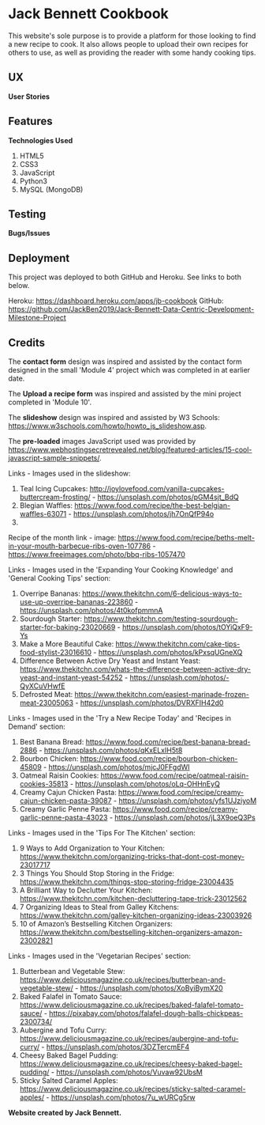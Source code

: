 # Jack Bennett Cookbook

This website's sole purpose is to provide a platform for those looking to find a new recipe to cook. It also allows people to upload their own recipes for others to use, as well as providing the reader with some handy cooking tips.

## UX



**User Stories**



## Features



**Technologies Used**

1. HTML5
2. CSS3
3. JavaScript
4. Python3
5. MySQL (MongoDB)

## Testing



**Bugs/Issues**



## Deployment

This project was deployed to both GitHub and Heroku. See links to both below.

Heroku: https://dashboard.heroku.com/apps/jb-cookbook
GitHub: https://github.com/JackBen2019/Jack-Bennett-Data-Centric-Development-Milestone-Project

## Credits

The **contact form** design was inspired and assisted by the contact form designed in the small 'Module 4' project which was completed in at earlier date.

The **Upload a recipe form** was inspired and assisted by the mini project completed in 'Module 10'.

The **slideshow** design was inspired and assisted by W3 Schools: https://www.w3schools.com/howto/howto_js_slideshow.asp.

The **pre-loaded** images JavaScript used was provided by https://www.webhostingsecretrevealed.net/blog/featured-articles/15-cool-javascript-sample-snippets/.

Links - Images used in the slideshow:

1. Teal Icing Cupcakes: http://joylovefood.com/vanilla-cupcakes-buttercream-frosting/ - https://unsplash.com/photos/pGM4sjt_BdQ
2. Blegian Waffles: https://www.food.com/recipe/the-best-belgian-waffles-63071 - https://unsplash.com/photos/jh7OnQfP94o
3. 

Recipe of the month link - image: https://www.food.com/recipe/beths-melt-in-your-mouth-barbecue-ribs-oven-107786 - https://www.freeimages.com/photo/bbq-ribs-1057470

Links - Images used in the 'Expanding Your Cooking Knowledge' and 'General Cooking Tips' section:

1. Overripe Bananas: https://www.thekitchn.com/6-delicious-ways-to-use-up-overripe-bananas-223860 - https://unsplash.com/photos/4t0kofpmmnA
2. Sourdough Starter: https://www.thekitchn.com/testing-sourdough-starter-for-baking-23020669 - https://unsplash.com/photos/tOYiQxF9-Ys
3. Make a More Beautiful Cake: https://www.thekitchn.com/cake-tips-food-stylist-23016610 - https://unsplash.com/photos/kPxsqUGneXQ
4. Difference Between Active Dry Yeast and Instant Yeast: https://www.thekitchn.com/whats-the-difference-between-active-dry-yeast-and-instant-yeast-54252 - https://unsplash.com/photos/-QyXCuVHwfE
5. Defrosted Meat: https://www.thekitchn.com/easiest-marinade-frozen-meat-23005063 - https://unsplash.com/photos/DVRXFIH42d0

Links - Images used in the 'Try a New Recipe Today' and 'Recipes in Demand' section:

1. Best Banana Bread: https://www.food.com/recipe/best-banana-bread-2886 - https://unsplash.com/photos/qKxELxIH5t8
2. Bourbon Chicken: https://www.food.com/recipe/bourbon-chicken-45809 - https://unsplash.com/photos/mjcJ0FFgdWI
3. Oatmeal Raisin Cookies: https://www.food.com/recipe/oatmeal-raisin-cookies-35813 - https://unsplash.com/photos/oLq-OHHnEyQ
4. Creamy Cajun Chicken Pasta: https://www.food.com/recipe/creamy-cajun-chicken-pasta-39087 - https://unsplash.com/photos/yfs1UJziyoM
5. Creamy Garlic Penne Pasta: https://www.food.com/recipe/creamy-garlic-penne-pasta-43023 - https://unsplash.com/photos/jL3X9oeQ3Ps

Links - Images used in the 'Tips For The Kitchen' section:

1. 9 Ways to Add Organization to Your Kitchen: https://www.thekitchn.com/organizing-tricks-that-dont-cost-money-23017717
2. 3 Things You Should Stop Storing in the Fridge: https://www.thekitchn.com/things-stop-storing-fridge-23004435
3. A Brilliant Way to Declutter Your Kitchen: https://www.thekitchn.com/kitchen-decluttering-tape-trick-23012562
4. 7 Organizing Ideas to Steal from Galley Kitchens: https://www.thekitchn.com/galley-kitchen-organizing-ideas-23003926
5. 10 of Amazon’s Bestselling Kitchen Organizers: https://www.thekitchn.com/bestselling-kitchen-organizers-amazon-23002821

Links - Images used in the 'Vegetarian Recipes' section:

1. Butterbean and Vegetable Stew: https://www.deliciousmagazine.co.uk/recipes/butterbean-and-vegetable-stew/ - https://unsplash.com/photos/XoByiBymX20
2. Baked Falafel in Tomato Sauce: https://www.deliciousmagazine.co.uk/recipes/baked-falafel-tomato-sauce/ - https://pixabay.com/photos/falafel-dough-balls-chickpeas-2300734/
3. Aubergine and Tofu Curry: https://www.deliciousmagazine.co.uk/recipes/aubergine-and-tofu-curry/ - https://unsplash.com/photos/3DZTercmEF4
4. Cheesy Baked Bagel Pudding: https://www.deliciousmagazine.co.uk/recipes/cheesy-baked-bagel-pudding/ - https://unsplash.com/photos/Vuvaw92UbsM
5. Sticky Salted Caramel Apples: https://www.deliciousmagazine.co.uk/recipes/sticky-salted-caramel-apples/ - https://unsplash.com/photos/7u_wURCg5rw


**Website created by Jack Bennett.**